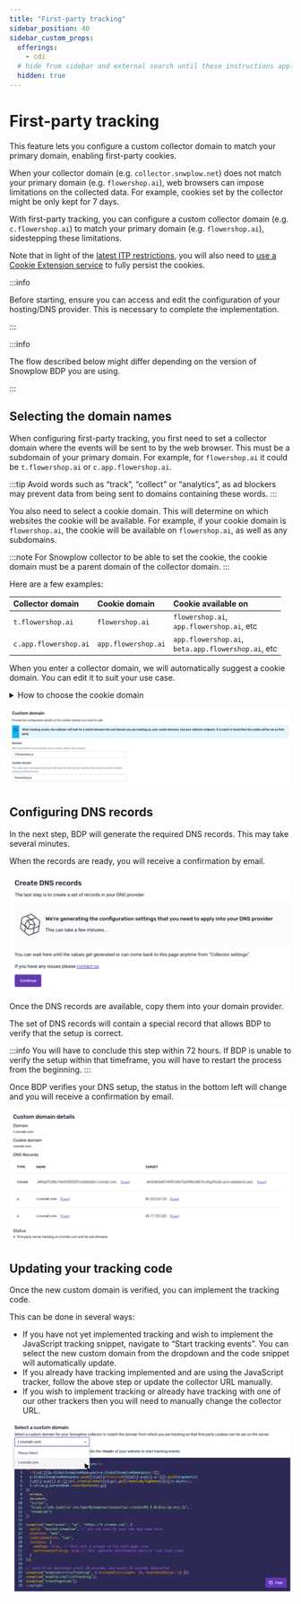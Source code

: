```yaml
---
title: "First-party tracking"
sidebar_position: 40
sidebar_custom_props:
  offerings:
    - cdi
  # hide from sidebar and external search until these instructions apply more universally
  hidden: true
---
```


# First-party tracking

This feature lets you configure a custom collector domain to match your primary domain, enabling first-party cookies.

When your collector domain (e.g. `collector.snwplow.net`) does not match your primary domain (e.g. `flowershop.ai`), web browsers can impose limitations on the collected data. For example, cookies set by the collector might be only kept for 7 days.

With first-party tracking, you can configure a custom collector domain (e.g. `c.flowershop.ai`) to match your primary domain (e.g. `flowershop.ai`), sidestepping these limitations.

Note that in light of the [latest ITP restrictions](https://webkit.org/tracking-prevention/#cname-and-third-party-ip-address-cloaking-defense), you will also need to [use a Cookie Extension service](/docs/events/cookie-extension/index.md) to fully persist the cookies.

:::info

Before starting, ensure you can access and edit the configuration of your hosting/DNS provider. This is necessary to complete the implementation.

:::

:::info

The flow described below might differ depending on the version of Snowplow BDP you are using.

:::

## Selecting the domain names

When configuring first-party tracking, you first need to set a collector domain where the events will be sent to by the web browser. This must be a subdomain of your primary domain. For example, for `flowershop.ai` it could be `t.flowershop.ai` or `c.app.flowershop.ai`.

:::tip
Avoid words such as “track”, “collect” or “analytics”, as ad blockers may prevent data from being sent to domains containing these words.
:::

You also need to select a cookie domain. This will determine on which websites the cookie will be available. For example, if your cookie domain is `flowershop.ai`, the cookie will be available on `flowershop.ai`, as well as any subdomains.

:::note
For Snowplow collector to be able to set the cookie, the cookie domain must be a parent domain of the collector domain.
:::

Here are a few examples:

| Collector domain      | Cookie domain       | Cookie available on                                      |
| :-------------------- | :------------------ | :------------------------------------------------------- |
| `t.flowershop.ai`     | `flowershop.ai`     | `flowershop.ai`, <br/> `app.flowershop.ai`, etc          |
| `c.app.flowershop.ai` | `app.flowershop.ai` | `app.flowershop.ai`, <br/> `beta.app.flowershop.ai`, etc |


When you enter a collector domain, we will automatically suggest a cookie domain. You can edit it to suit your use case.

<details>
<summary>How to choose the cookie domain</summary>

Setting the cookie domain to your primary domain has the benefit of allowing you to track users across any subdomains.
For example, a cookie domain of `flowershop.ai` would work across all the following subdomains (and would allow you to track the same user ids):

- `docs.flowershop.ai`
- `app.flowershop.ai`
- `test.app.flowershop.ai`
- `flowershop.ai`

In some cases, you may wish to separate the tracking of user behavior for different subdomains.

For example, if you own both `gardening.primary-domain.co.uk` and `insurance.primary-domain.co.uk` and only want to track users on `gardening.primary-domain.co.uk`, you can select that as your cookie domain and `c.gardening.primary-domain.co.uk` as your collector domain.
</details>

![enter_domain](images/Screenshot_enter_domain.png)

## Configuring DNS records
In the next step, BDP will generate the required DNS records. This may take several minutes.

When the records are ready, you will receive a confirmation by email.

![create_dns_records](images/Screenshot_create_dns_records.png)

Once the DNS records are available, copy them into your domain provider.

The set of DNS records will contain a special record that allows BDP to verify that the setup is correct.

:::info
You will have to conclude this step within 72 hours. If BDP is unable to verify the setup within that timeframe, you will have to restart the process from the beginning.
:::

Once BDP verifies your DNS setup, the status in the bottom left will change and you will receive a confirmation by email.

![dns_records](images/Screenshot_dns_records.png)

## Updating your tracking code

Once the new custom domain is verified, you can implement the tracking code.

This can be done in several ways:

- If you have not yet implemented tracking and wish to implement the JavaScript tracking snippet, navigate to “Start tracking events”. You can select the new custom domain from the dropdown and the code snippet will automatically update.
- If you already have tracking implemented and are using the JavaScript tracker, follow the above step or update the collector URL manually.
- If you wish to implement tracking or already have tracking with one of our other trackers then you will need to manually change the collector URL.

![implement_new_tracking_snippet](images/Screenshot_implement_new_tracking_snippet.png)
